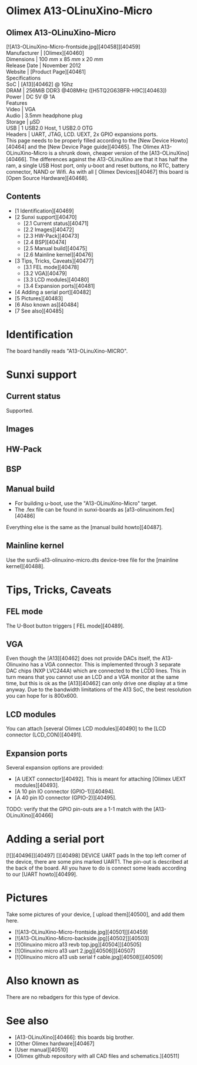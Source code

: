 # Olimex A13-OLinuXino-Micro
Olimex A13-OLinuXino-Micro  
---  
[![A13-OLinuXino-Micro-frontside.jpg][40458]][40459]  
Manufacturer |  [Olimex][40460]  
Dimensions |  100 _mm_ x 85 _mm_ x 20 _mm_  
Release Date |  November 2012   
Website |  [Product Page][40461]  
Specifications   
SoC |  [A13][40462] @ 1Ghz   
DRAM |  256MiB DDR3 @408MHz ([H5TQ2G63BFR-H9C][40463])   
Power |  DC 5V @ 1A   
Features   
Video |  VGA   
Audio |  3.5mm headphone plug   
Storage |  µSD   
USB |  1 USB2.0 Host, 1 USB2.0 OTG   
Headers |  UART, JTAG, LCD. UEXT, 2x GPIO expansions ports.   
This page needs to be properly filled according to the [New Device Howto][40464] and the [New Device Page guide][40465].
The Olimex A13-OLinuXino-Micro is a shrunk down, cheaper version of the [A13-OLinuXino][40466]. The differences against the A13-OLinuXino are that it has half the ram, a single USB Host port, only u-boot and reset buttons, no RTC, battery connector, NAND or Wifi. As with all [ Olimex Devices][40467] this board is [Open Source Hardware][40468]. 
## Contents
  * [1 Identification][40469]
  * [2 Sunxi support][40470]
    * [2.1 Current status][40471]
    * [2.2 Images][40472]
    * [2.3 HW-Pack][40473]
    * [2.4 BSP][40474]
    * [2.5 Manual build][40475]
    * [2.6 Mainline kernel][40476]
  * [3 Tips, Tricks, Caveats][40477]
    * [3.1 FEL mode][40478]
    * [3.2 VGA][40479]
    * [3.3 LCD modules][40480]
    * [3.4 Expansion ports][40481]
  * [4 Adding a serial port][40482]
  * [5 Pictures][40483]
  * [6 Also known as][40484]
  * [7 See also][40485]

# Identification
The board handily reads "A13-OLinuXino-MICRO". 
# Sunxi support
## Current status
Supported. 
## Images
## HW-Pack
## BSP
## Manual build
  * For building u-boot, use the "A13-OLinuXino-Micro" target.
  * The .fex file can be found in sunxi-boards as [a13-olinuxinom.fex][40486]

Everything else is the same as the [manual build howto][40487]. 
## Mainline kernel
Use the sun5i-a13-olinuxino-micro.dts device-tree file for the [mainline kernel][40488]. 
# Tips, Tricks, Caveats
## FEL mode
The U-Boot button triggers [ FEL mode][40489]. 
## VGA
Even though the [A13][40462] does not provide DACs itself, the A13-Olinuxino has a VGA connector. 
This is implemented through 3 separate DAC chips (NXP LVC244A) which are connected to the LCD0 lines. This in turn means that you cannot use an LCD and a VGA monitor at the same time, but this is ok as the [A13][40462] can only drive one display at a time anyway. 
Due to the bandwidth limitations of the A13 SoC, the best resolution you can hope for is 800x600. 
## LCD modules
You can attach [several Olimex LCD modules][40490] to the [LCD connector (LCD_CON)][40491]. 
## Expansion ports
Several expansion options are provided: 
  * [A UEXT connector][40492]. This is meant for attaching [Olimex UEXT modules][40493].
  * [A 10 pin IO connector (GPIO-1)][40494].
  * [A 40 pin IO connector (GPIO-2)][40495].

TODO: verify that the GPIO pin-outs are a 1-1 match with the [A13-OLinuXino][40466]
# Adding a serial port
[![][40496]][40497]
[][40498]
DEVICE UART pads
In the top left corner of the device, there are some pins marked UART1. The pin-out is described at the back of the board. All you have to do is connect some leads according to our [UART howto][40499]. 
# Pictures
Take some pictures of your device, [ upload them][40500], and add them here.
  * [![A13-OLinuXino-Micro-frontside.jpg][40501]][40459]
  * [![A13-OLinuXino-Micro-backside.jpg][40502]][40503]
  * [![Olinuxino micro a13 revb top.jpg][40504]][40505]
  * [![Olinuxino micro a13 uart 2.jpg][40506]][40507]
  * [![Olinuxino micro a13 usb serial f cable.jpg][40508]][40509]

# Also known as
There are no rebadgers for this type of device. 
# See also
  * [A13-OLinuXino][40466]: this boards big brother.
  * [Other Olimex hardware][40467]
  * [User manual][40510]
  * [Olimex github repository with all CAD files and schematics.][40511]
